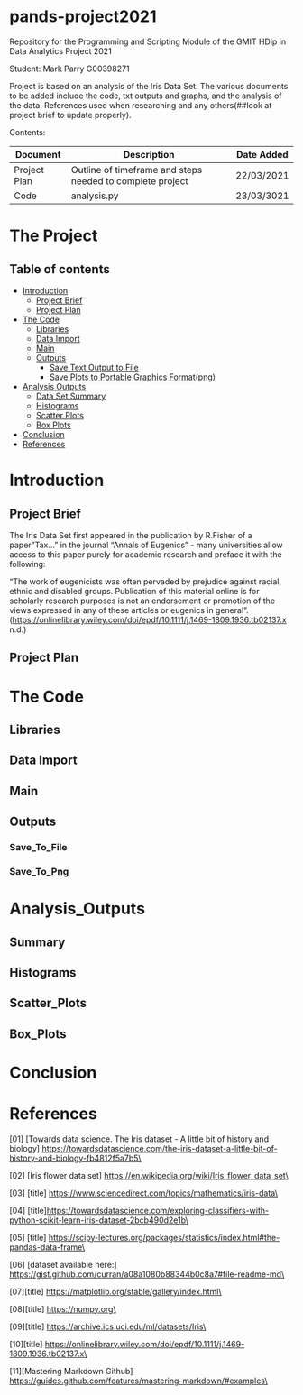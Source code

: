 # pands-project2021
Repository for the Programming and Scripting Module of the GMIT HDip in Data Analytics  Project 2021

Student: Mark Parry G00398271

Project is based on an analysis of the Iris Data Set. The various documents to be added include the code, txt outputs and graphs, and the analysis of the data. References used when researching and any others(##look at project brief to update properly). 


Contents:

|Document       |Description                                                                                                       |Date Added|
|---------------|------------------------------------------------------------------------------------------------------------------|----------|
|Project Plan|Outline of timeframe and steps needed to complete project|22/03/2021
|Code|analysis.py|23/03/3021

# The Project

## Table of contents
* [Introduction](#Introduction)
	* [Project Brief](#Project_Brief)
	* [Project Plan](#Project_Plan)
* [The Code](#The_Code)
	* [Libraries](Libraries)
	* [Data Import](#Data_Import)
	* [Main](#Main)
	* [Outputs](#Outputs)
		* [Save Text Output to File](#Save_To_File)
		* [Save Plots to Portable Graphics Format(png)](#Save_To_Png)
* [Analysis Outputs](#Analysis_Outputs)
	* [Data Set Summary](#Summary)
	* [Histograms](#Histograms)
	* [Scatter Plots](#Scatter_Plots)
	* [Box Plots](#Box_Plots)
* [Conclusion](#Conclusion)
* [References](#References)



# **Introduction**
## **Project Brief**
The Iris Data Set first appeared in the publication by R.Fisher of a paper”Tax…” in the journal “Annals of Eugenics” - many universities allow access to this paper purely for academic research and preface it with the following:

 “The work of eugenicists was often pervaded by prejudice against racial, ethnic and disabled groups. Publication of this material online is for scholarly research purposes is not an endorsement or promotion of the views expressed in any of these articles or eugenics in general”. (https://onlinelibrary.wiley.com/doi/epdf/10.1111/j.1469-1809.1936.tb02137.x n.d.)


## **Project Plan**
# **The Code**
## **Libraries**
## **Data Import**
## **Main**
## **Outputs**
### **Save_To_File**
### **Save_To_Png**
# **Analysis_Outputs**
## **Summary**
## **Histograms**
## **Scatter_Plots**
## **Box_Plots**
# **Conclusion**
# **References**

[01] [Towards data science. The Iris dataset - A little bit of history and biology] https://towardsdatascience.com/the-iris-dataset-a-little-bit-of-history-and-biology-fb4812f5a7b5\

[02] [Iris flower data set] https://en.wikipedia.org/wiki/Iris_flower_data_set\

[03] [title] https://www.sciencedirect.com/topics/mathematics/iris-data\

[04] [title]https://towardsdatascience.com/exploring-classifiers-with-python-scikit-learn-iris-dataset-2bcb490d2e1b\

[05] [title] https://scipy-lectures.org/packages/statistics/index.html#the-pandas-data-frame\

[06] [dataset available here:] https://gist.github.com/curran/a08a1080b88344b0c8a7#file-readme-md\

[07][title] https://matplotlib.org/stable/gallery/index.html\

[08][title] https://numpy.org\

[09][title] https://archive.ics.uci.edu/ml/datasets/Iris\

[10][title] https://onlinelibrary.wiley.com/doi/epdf/10.1111/j.1469-1809.1936.tb02137.x\

[11][Mastering Markdown Github] https://guides.github.com/features/mastering-markdown/#examples\




